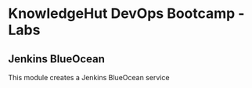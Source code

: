 # KnowledgeHut DevOps Bootcamp - Labs
## Jenkins BlueOcean

This module creates a Jenkins BlueOcean service
